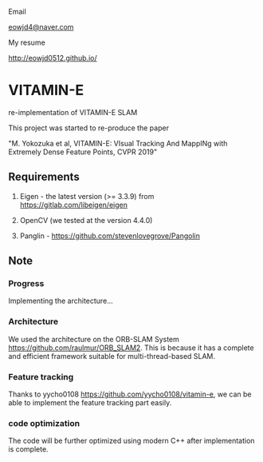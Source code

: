 Email

<eowjd4@naver.com>

My resume

<http://eowjd0512.github.io/>

# VITAMIN-E
re-implementation of VITAMIN-E SLAM

This project was started to re-produce the paper

"M. Yokozuka et al, VITAMIN-E: VIsual Tracking And MappINg with Extremely Dense Feature Points, CVPR 2019"

## Requirements

1. Eigen - the latest version (>= 3.3.9) from <https://gitlab.com/libeigen/eigen>

2. OpenCV (we tested at the version 4.4.0)

3. Panglin - <https://github.com/stevenlovegrove/Pangolin>

## Note

### Progress

Implementing the architecture...

### Architecture

We used the architecture on the ORB-SLAM System <https://github.com/raulmur/ORB_SLAM2>.
This is because it has a complete and efficient framework suitable for multi-thread-based SLAM. 

### Feature tracking

Thanks to yycho0108 <https://github.com/yycho0108/vitamin-e>,
we can be able to implement the feature tracking part easily. 

### code optimization

The code will be further optimized using modern C++ after implementation is complete.
